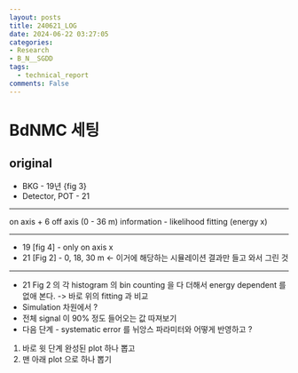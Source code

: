```yaml
---
layout: posts
title: 240621_LOG
date: 2024-06-22 03:27:05
categories: 
- Research
- B_N__SGDD
tags:
  - technical_report
comments: False
---
```

# BdNMC 세팅
## original
- BKG - 19년 {fig 3}
- Detector, POT - 21
- --
on axis +  6 off axis (0 - 36 m) information - likelihood fitting (energy x)

---

- 19 [fig 4] - only on axis x
- 21 [Fig 2] - 0, 18, 30 m <- 이거에 해당하는 시뮬레이션 결과만 들고 와서 그린 것

---

- 21 Fig 2 의 각 histogram 의 bin counting 을 다 더해서 energy dependent 를 없애 본다. -> 바로 위의 fitting 과 비교
- Simulation 차원에서 ? 
- 전체 signal 이 90% 정도 들어오는 값 따져보기
- 다음 단계 - systematic error 를 뉘앙스 파라미터와 어떻게 반영하고 ?

1. 바로 윗 단계 완성된 plot 하나 뽑고
2. 맨 아래 plot 으로 하나 뽑기

